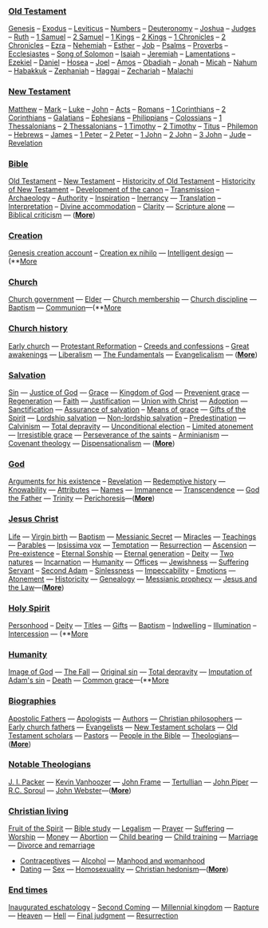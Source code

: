 ### [Old Testament](Old_Testament "Old Testament")

[Genesis](Genesis "Genesis") – [Exodus](Exodus "Exodus") –
[Leviticus](Leviticus "Leviticus") –
[Numbers](Book_of_Numbers "Book of Numbers") –
[Deuteronomy](Deuteronomy "Deuteronomy") –
[Joshua](Book_of_Joshua "Book of Joshua") –
[Judges](Book_of_Judges "Book of Judges") –
[Ruth](Book_of_Ruth "Book of Ruth") –
[1 Samuel](Books_of_Samuel "Books of Samuel") –
[2 Samuel](Books_of_Samuel "Books of Samuel") –
[1 Kings](Books_of_Kings "Books of Kings") –
[2 Kings](Books_of_Kings "Books of Kings") –
[1 Chronicles](Books_of_Chronicles "Books of Chronicles") –
[2 Chronicles](Books_of_Chronicles "Books of Chronicles") –
[Ezra](Book_of_Ezra "Book of Ezra") –
[Nehemiah](Book_of_Nehemiah "Book of Nehemiah") –
[Esther](Book_of_Esther "Book of Esther") –
[Job](Book_of_Job "Book of Job") –
[Psalms](Book_of_Psalms "Book of Psalms") –
[Proverbs](Book_of_Proverbs "Book of Proverbs") –
[Ecclesiastes](Ecclesiastes "Ecclesiastes") –
[Song of Solomon](Song_of_Solomon "Song of Solomon") –
[Isaiah](Book_of_Isaiah "Book of Isaiah") –
[Jeremiah](Book_of_Jeremiah "Book of Jeremiah") –
[Lamentations](Book_of_Lamentations "Book of Lamentations") –
[Ezekiel](Book_of_Ezekiel "Book of Ezekiel") –
[Daniel](Book_of_Daniel "Book of Daniel") –
[Hosea](Book_of_Hosea "Book of Hosea") –
[Joel](Book_of_Joel "Book of Joel") –
[Amos](Book_of_Amos "Book of Amos") –
[Obadiah](Book_of_Obadiah "Book of Obadiah") –
[Jonah](Book_of_Jonah "Book of Jonah") –
[Micah](Book_of_Micah "Book of Micah") –
[Nahum](Book_of_Nahum "Book of Nahum") –
[Habakkuk](Book_of_Habakkuk "Book of Habakkuk") –
[Zephaniah](Book_of_Zephaniah "Book of Zephaniah") –
[Haggai](Book_of_Haggai "Book of Haggai") –
[Zechariah](Book_of_Zechariah "Book of Zechariah") –
[Malachi](Book_of_Malachi "Book of Malachi")

### [New Testament](New_Testament "New Testament")

[Matthew](Gospel_of_Matthew "Gospel of Matthew") –
[Mark](Gospel_of_Mark "Gospel of Mark") –
[Luke](Gospel_of_Luke "Gospel of Luke") –
[John](Gospel_of_John "Gospel of John") –
[Acts](Acts_of_the_Apostles "Acts of the Apostles") –
[Romans](Epistle_to_the_Romans "Epistle to the Romans") –
[1 Corinthians](First_Epistle_to_the_Corinthians "First Epistle to the Corinthians")
–
[2 Corinthians](Second_Epistle_to_the_Corinthians "Second Epistle to the Corinthians")
– [Galatians](Epistle_to_the_Galatians "Epistle to the Galatians")
– [Ephesians](Epistle_to_the_Ephesians "Epistle to the Ephesians")
–
[Philippians](Epistle_to_the_Philippians "Epistle to the Philippians")
–
[Colossians](Epistle_to_the_Colossians "Epistle to the Colossians")
–
[1 Thessalonians](First_Epistle_to_the_Thessalonians "First Epistle to the Thessalonians")
–
[2 Thessalonians](Second_Epistle_to_the_Thessalonians "Second Epistle to the Thessalonians")
– [1 Timothy](First_Epistle_to_Timothy "First Epistle to Timothy")
–
[2 Timothy](Second_Epistle_to_Timothy "Second Epistle to Timothy")
– [Titus](Epistle_to_Titus "Epistle to Titus") –
[Philemon](Epistle_to_Philemon "Epistle to Philemon") –
[Hebrews](Epistle_to_the_Hebrews "Epistle to the Hebrews") –
[James](Epistle_of_James "Epistle of James") –
[1 Peter](First_Epistle_of_Peter "First Epistle of Peter") –
[2 Peter](Second_Epistle_of_Peter "Second Epistle of Peter") –
[1 John](First_Epistle_of_John "First Epistle of John") –
[2 John](Second_Epistle_of_John "Second Epistle of John") –
[3 John](Third_Epistle_of_John "Third Epistle of John") –
[Jude](Epistle_of_Jude "Epistle of Jude") –
[Revelation](Book_of_Revelation "Book of Revelation")

### [Bible](Bible "Bible")

[Old Testament](Old_Testament "Old Testament") –
[New Testament](New_Testament "New Testament") –
[Historicity of Old Testament](Historicity_of_the_Old_Testament "Historicity of the Old Testament") –
[Historicity of New Testament](Historicity_of_the_New_Testament "Historicity of the New Testament")
–
[Development of the canon](Development_of_the_canon "Development of the canon") –
[Transmission](Transmission_of_the_Bible "Transmission of the Bible")
– [Archaeology](Biblical_archaeology "Biblical archaeology") –
[Authority](Authority_of_the_Bible "Authority of the Bible") –
[Inspiration](Inspiration_of_the_Bible "Inspiration of the Bible") –
[Inerrancy](Inerrancy_of_the_Bible "Inerrancy of the Bible") —
[Translation](Translation_of_the_Bible "Translation of the Bible") –
[Interpretation](Interpretation_of_the_Bible "Interpretation of the Bible") –
[Divine accommodation](Divine_accommodation "Divine accommodation") –
[Clarity](Clarity_of_Scripture "Clarity of Scripture") —
[Scripture alone](Scripture_alone "Scripture alone") —
[Biblical criticism](Biblical_criticism "Biblical criticism") — 
(**[More](http://www.theopedia.com/Category:Bible "Category:Bible")**)

### [Creation](Creation "Creation")

[Genesis creation account](Genesis_creation_account "Genesis creation account") –
[Creation ex nihilo](Creation_ex_nihilo "Creation ex nihilo") —
[Intelligent design](Intelligent_design "Intelligent design") — 
(**[More](Creation)

### [Church](Church "Church")

[Church government](Church_government "Church government") —
[Elder](Elder "Elder") —
[Church membership](Church_membership "Church membership") —
[Church discipline](Church_discipline "Church discipline") —
[Baptism](Baptism "Baptism") —
[Communion](Communion "Communion")—(**[More](Church)

### [Church history](Church_history "Church history")

[Early church](Early_church "Early church") —
[Protestant Reformation](Protestant_Reformation "Protestant Reformation") –
[Creeds and confessions](Creeds_and_confessions "Creeds and confessions") –
[Great awakenings](Great_awakenings "Great awakenings") —
[Liberalism](Liberalism "Liberalism") —
[The Fundamentals](The_Fundamentals "The Fundamentals") —
[Evangelicalism](Evangelicalism "Evangelicalism") — 
(**[More](http://www.theopedia.com/Category:Church_history "Category:Church history")**)

### [Salvation](Salvation "Salvation")

[Sin](Sin "Sin") —
[Justice of God](Justice_of_God "Justice of God") —
[Grace](Grace "Grace") —
[Kingdom of God](Kingdom_of_God "Kingdom of God") —
[Prevenient grace](Prevenient_grace "Prevenient grace") —
[Regeneration](Regeneration "Regeneration") —
[Faith](Faith "Faith") —
[Justification](Justification "Justification") —
[Union with Christ](Union_with_Christ "Union with Christ") —
[Adoption](Adoption "Adoption") —
[Sanctification](Sanctification "Sanctification") —
[Assurance of salvation](Assurance_of_salvation "Assurance of salvation") –
[Means of grace](Means_of_grace "Means of grace") —
[Gifts of the Spirit](Gifts_of_the_Spirit "Gifts of the Spirit") —
[Lordship salvation](Lordship_salvation "Lordship salvation") —
[Non-lordship salvation](Non-lordship_salvation "Non-lordship salvation") –
[Predestination](Predestination "Predestination") —
[Calvinism](Calvinism "Calvinism") —
[Total depravity](Total_depravity "Total depravity") —
[Unconditional election](Unconditional_election "Unconditional election") –
[Limited atonement](Limited_atonement "Limited atonement") —
[Irresistible grace](Irresistible_grace "Irresistible grace") —
[Perseverance of the saints](Perseverance_of_the_saints "Perseverance of the saints") –
[Arminianism](Arminianism "Arminianism") —
[Covenant theology](Covenant_theology "Covenant theology") —
[Dispensationalism](Dispensationalism "Dispensationalism") —
(**[More](http://www.theopedia.com/Category:Salvation "Category:Salvation")**)

### [God](God "God")

[Arguments for his existence](Arguments_for_the_existence_of_God "Arguments for the existence of God") –
[Revelation](Revelation "Revelation") —
[Redemptive history](Redemptive_history "Redemptive history") —
[Knowability](Knowability_of_God "Knowability of God") —
[Attributes](Attributes_of_God "Attributes of God") —
[Names](Names_of_God "Names of God") —
[Immanence](Immanence_of_God "Immanence of God") —
[Transcendence](Transcendence_of_God "Transcendence of God") —
[God the Father](God_the_Father "God the Father") —
[Trinity](Trinity "Trinity") —
[Perichoresis](Perichoresis "Perichoresis")—(**[More](http://www.theopedia.com/Category:God "Category:God")**)

### [Jesus Christ](Jesus_Christ "Jesus Christ")

[Life](Life_of_Jesus "Life of Jesus") —
[Virgin birth](Virgin_birth "Virgin birth") —
[Baptism](Baptism_of_Jesus "Baptism of Jesus") —
[Messianic Secret](Messianic_Secret "Messianic Secret") —
[Miracles](Miracles_of_Jesus "Miracles of Jesus") —
[Teachings](Teachings_of_Jesus "Teachings of Jesus") —
[Parables](Parables_of_Jesus "Parables of Jesus") —
[Ipsissima vox](Ipsissima_vox "Ipsissima vox") —
[Temptation](Temptation_of_Jesus "Temptation of Jesus") —
[Resurrection](Resurrection_of_Christ "Resurrection of Christ") —
[Ascension](Ascension_of_Jesus "Ascension of Jesus") —
[Pre-existence](Pre-existence_of_Christ "Pre-existence of Christ") –
[Eternal Sonship](Eternal_Sonship "Eternal Sonship") —
[Eternal generation](Eternal_generation_of_the_Son "Eternal generation of the Son") –
[Deity](Deity_of_Christ "Deity of Christ") —
[Two natures](Two_natures_of_Christ "Two natures of Christ") —
[Incarnation](Incarnation_of_Christ "Incarnation of Christ") —
[Humanity](Humanity_of_Jesus "Humanity of Jesus") —
[Offices](Offices_of_Christ "Offices of Christ") —
[Jewishness](Jewishness_of_Christ "Jewishness of Christ") —
[Suffering Servant](Jesus_as_the_Suffering_Servant "Jesus as the Suffering Servant") –
[Second Adam](Jesus_as_the_second_Adam "Jesus as the second Adam") –
[Sinlessness](Sinlessness_of_Christ "Sinlessness of Christ") —
[Impeccability](Impeccability_of_Jesus) –
[Emotions](Emotions_of_Jesus "Emotions of Jesus") —
[Atonement](Atonement_of_Jesus "Atonement of Jesus") —
[Historicity](Historicity_of_Jesus "Historicity of Jesus") —
[Genealogy](Genealogy_of_Jesus "Genealogy of Jesus") —
[Messianic prophecy](Messianic_prophecy "Messianic prophecy") —
[Jesus and the Law](Jesus_and_the_Law "Jesus and the Law")—(**[More](http://www.theopedia.com/Category:Jesus_Christ "Category:Jesus Christ")**)

### [Holy Spirit](Holy_Spirit "Holy Spirit")

[Personhood](Personhood_of_the_Holy_Spirit "Personhood of the Holy Spirit") –
[Deity](Deity_of_the_Holy_Spirit "Deity of the Holy Spirit") —
[Titles](Titles_of_the_Holy_Spirit "Titles of the Holy Spirit") —
[Gifts](Gifts_of_the_Spirit "Gifts of the Spirit") —
[Baptism](Baptism_of_the_Holy_Spirit "Baptism of the Holy Spirit") –
[Indwelling](Indwelling_of_the_Holy_Spirit "Indwelling of the Holy Spirit") –
[Illumination](Illumination_of_the_Holy_Spirit "Illumination of the Holy Spirit") –
[Intercession](Intercession_of_the_Holy_Spirit "Intercession of the Holy Spirit") —
(**[More](Holy_Spirit)

### [Humanity](Humanity "Humanity")

[Image of God](Image_of_God "Image of God") —
[The Fall](The_Fall "The Fall") —
[Original sin](Original_sin "Original sin") —
[Total depravity](Total_depravity "Total depravity") —
[Imputation of Adam's sin](Imputation_of_Adam's_sin "Imputation of Adam's sin") –
[Death](Death "Death") —
[Common grace](Common_grace "Common grace")—(**[More](Humanity)

### [Biographies](http://www.theopedia.com/Category:Biographies "Category:Biographies")

[Apostolic Fathers](Apostolic_Fathers "Apostolic Fathers") —
[Apologists](http://www.theopedia.com/Category:Apologists "Category:Apologists") —
[Authors](http://www.theopedia.com/Category:Authors "Category:Authors") —
[Christian philosophers](http://www.theopedia.com/Category:Christian_philosophers "Category:Christian philosophers") —
[Early church fathers](http://www.theopedia.com/Category:Early_church_fathers "Category:Early church fathers") —
[Evangelists](http://www.theopedia.com/Category:Evangelists "Category:Evangelists") —
[New Testament scholars](http://www.theopedia.com/Category:New_Testament_scholars "Category:New Testament scholars") —
[Old Testament scholars](http://www.theopedia.com/Category:Old_Testament_scholars "Category:Old Testament scholars") —
[Pastors](http://www.theopedia.com/Category:Pastors "Category:Pastors") —
[People in the Bible](http://www.theopedia.com/Category:People_in_the_Bible "Category:People in the Bible") —
[Theologians](http://www.theopedia.com/Category:Theologians "Category:Theologians")—(**[More](http://www.theopedia.com/Category:Biographies "Category:Biographies")**)

### [Notable Theologians](http://www.theopedia.com/Category:Theologians "Category:Theologians")

[J. I. Packer](J._I._Packer "J. I. Packer") —
[Kevin Vanhoozer](Kevin_Vanhoozer "Kevin Vanhoozer") —
[John Frame](John_Frame "John Frame") —
[Tertullian](Tertullian "Tertullian") —
[John Piper](John_Piper "John Piper") —
[R.C. Sproul](R.C._Sproul "R.C. Sproul") —
[John Webster](John_Webster "John Webster")—(**[More](http://www.theopedia.com/Category:Theologians "Category:Theologians")**)

### [Christian living](Christian_living "Christian living")

[Fruit of the Spirit](Fruit_of_the_Spirit "Fruit of the Spirit") —
[Bible study](Bible_study "Bible study") —
[Legalism](Legalism "Legalism") — [Prayer](Prayer "Prayer") —
[Suffering](Suffering "Suffering") — [Worship](Worship "Worship") —
[Money](Money "Money") — [Abortion](Abortion "Abortion") —
[Child bearing](Child_bearing "Child bearing") —
[Child training](Child_training "Child training") —
[Marriage](Marriage "Marriage") —
[Divorce and remarriage](Divorce_and_remarriage "Divorce and remarriage")
- [Contraceptives](Contraceptives "Contraceptives") —
[Alcohol](Alcohol "Alcohol") —
[Manhood and womanhood](Manhood_and_womanhood "Manhood and womanhood")
- [Dating](Dating "Dating") — [Sex](Sex "Sex") —
[Homosexuality](Homosexuality "Homosexuality") —
[Christian hedonism](Christian_hedonism "Christian hedonism")—(**[More](http://www.theopedia.com/Category:Christian_living "Category:Christian living")**)

### [End times](End_times "End times")

[Inaugurated eschatology](Inaugurated_eschatology "Inaugurated eschatology") –
[Second Coming](Second_Coming "Second Coming") —
[Millennial kingdom](Millennial_kingdom "Millennial kingdom") —
[Rapture](Rapture "Rapture") — [Heaven](Heaven "Heaven") —
[Hell](Hell "Hell") —
[Final judgment](Final_judgment "Final judgment") —
[Resurrection](Resurrection "Resurrection")